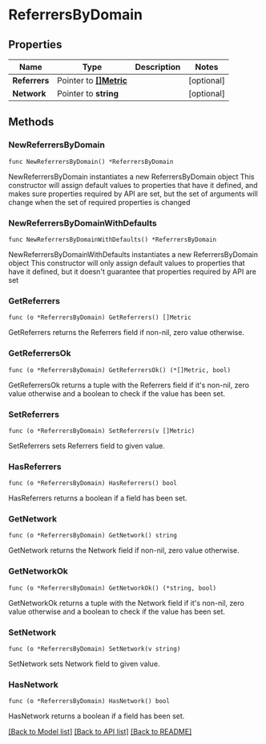 # ReferrersByDomain

## Properties

Name | Type | Description | Notes
------------ | ------------- | ------------- | -------------
**Referrers** | Pointer to [**[]Metric**](Metric.md) |  | [optional] 
**Network** | Pointer to **string** |  | [optional] 

## Methods

### NewReferrersByDomain

`func NewReferrersByDomain() *ReferrersByDomain`

NewReferrersByDomain instantiates a new ReferrersByDomain object
This constructor will assign default values to properties that have it defined,
and makes sure properties required by API are set, but the set of arguments
will change when the set of required properties is changed

### NewReferrersByDomainWithDefaults

`func NewReferrersByDomainWithDefaults() *ReferrersByDomain`

NewReferrersByDomainWithDefaults instantiates a new ReferrersByDomain object
This constructor will only assign default values to properties that have it defined,
but it doesn't guarantee that properties required by API are set

### GetReferrers

`func (o *ReferrersByDomain) GetReferrers() []Metric`

GetReferrers returns the Referrers field if non-nil, zero value otherwise.

### GetReferrersOk

`func (o *ReferrersByDomain) GetReferrersOk() (*[]Metric, bool)`

GetReferrersOk returns a tuple with the Referrers field if it's non-nil, zero value otherwise
and a boolean to check if the value has been set.

### SetReferrers

`func (o *ReferrersByDomain) SetReferrers(v []Metric)`

SetReferrers sets Referrers field to given value.

### HasReferrers

`func (o *ReferrersByDomain) HasReferrers() bool`

HasReferrers returns a boolean if a field has been set.

### GetNetwork

`func (o *ReferrersByDomain) GetNetwork() string`

GetNetwork returns the Network field if non-nil, zero value otherwise.

### GetNetworkOk

`func (o *ReferrersByDomain) GetNetworkOk() (*string, bool)`

GetNetworkOk returns a tuple with the Network field if it's non-nil, zero value otherwise
and a boolean to check if the value has been set.

### SetNetwork

`func (o *ReferrersByDomain) SetNetwork(v string)`

SetNetwork sets Network field to given value.

### HasNetwork

`func (o *ReferrersByDomain) HasNetwork() bool`

HasNetwork returns a boolean if a field has been set.


[[Back to Model list]](../README.md#documentation-for-models) [[Back to API list]](../README.md#documentation-for-api-endpoints) [[Back to README]](../README.md)


